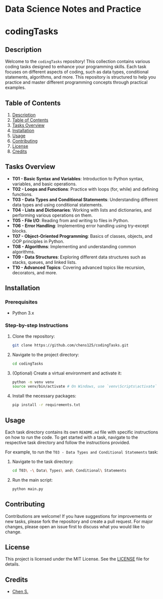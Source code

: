 # Data Science Notes and Practice

# codingTasks

## Description
Welcome to the `codingTasks` repository! This collection contains various coding tasks designed to enhance your programming skills. Each task focuses on different aspects of coding, such as data types, conditional statements, algorithms, and more. This repository is structured to help you practice and master different programming concepts through practical examples.

## Table of Contents
1. [Description](#description)
2. [Table of Contents](#table-of-contents)
3. [Tasks Overview](#tasks-overview)
4. [Installation](#installation)
5. [Usage](#usage)
6. [Contributing](#contributing)
7. [License](#license)
8. [Credits](#credits)

## Tasks Overview
- **T01 - Basic Syntax and Variables**: Introduction to Python syntax, variables, and basic operations.
- **T02 - Loops and Functions**: Practice with loops (for, while) and defining functions.
- **T03 - Data Types and Conditional Statements**: Understanding different data types and using conditional statements.
- **T04 - Lists and Dictionaries**: Working with lists and dictionaries, and performing various operations on them.
- **T05 - File I/O**: Reading from and writing to files in Python.
- **T06 - Error Handling**: Implementing error handling using try-except blocks.
- **T07 - Object-Oriented Programming**: Basics of classes, objects, and OOP principles in Python.
- **T08 - Algorithms**: Implementing and understanding common algorithms.
- **T09 - Data Structures**: Exploring different data structures such as stacks, queues, and linked lists.
- **T10 - Advanced Topics**: Covering advanced topics like recursion, decorators, and more.

## Installation
### Prerequisites
- Python 3.x

### Step-by-step Instructions
1. Clone the repository:
    ```bash
    git clone https://github.com/chens125/codingTasks.git
    ```
2. Navigate to the project directory:
    ```bash
    cd codingTasks
    ```
3. (Optional) Create a virtual environment and activate it:
    ```bash
    python -m venv venv
    source venv/bin/activate # On Windows, use `venv\Scripts\activate`
    ```
4. Install the necessary packages:
    ```bash
    pip install -r requirements.txt
    ```

## Usage
Each task directory contains its own `README.md` file with specific instructions on how to run the code. To get started with a task, navigate to the respective task directory and follow the instructions provided.

For example, to run the `T03 - Data Types and Conditional Statements` task:
1. Navigate to the task directory:
    ```bash
    cd T03\ -\ Data\ Types\ and\ Conditional\ Statements
    ```
2. Run the main script:
    ```bash
    python main.py
    ```

## Contributing
Contributions are welcome! If you have suggestions for improvements or new tasks, please fork the repository and create a pull request. For major changes, please open an issue first to discuss what you would like to change.

## License
This project is licensed under the MIT License. See the [LICENSE](LICENSE) file for details.

## Credits
- [Chen S.](https://github.com/chens125)

